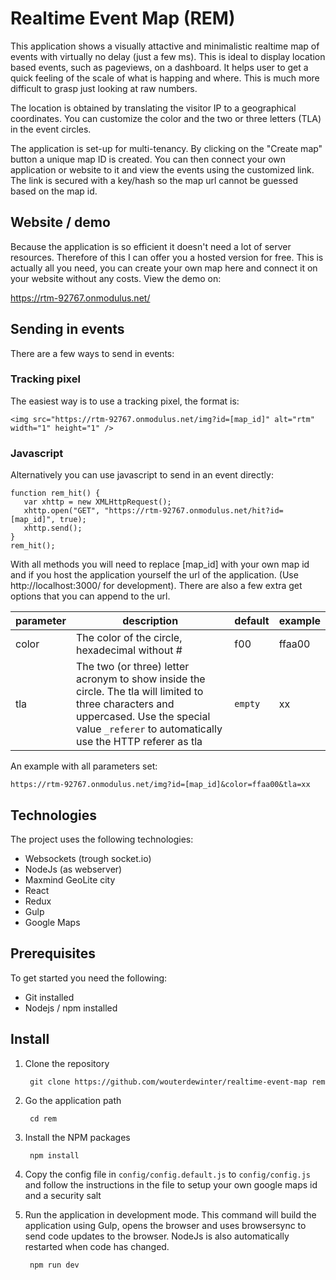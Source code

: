 # Realtime Event Map (REM)
This application shows a visually attactive and minimalistic realtime map of events with virtually no delay (just a few ms). This is ideal to display location based events, such as pageviews, on a dashboard. It helps user to get a quick feeling of the scale of what is happing and where. This is much more difficult to grasp just looking at raw numbers.

The location is obtained by translating the visitor IP to a geographical coordinates. You can customize the color and the two or three letters (TLA) in the event circles.

The application is set-up for multi-tenancy. By clicking on the "Create map" button a unique map ID is created. You can then connect your own application or website to it and view the events using the customized link. The link is secured with a key/hash so the map url cannot be guessed based on the map id.

## Website / demo
Because the application is so efficient it doesn't need a lot of server resources. Therefore of this I can offer you a hosted version for free.
This is actually all you need, you can create your own map here and connect it on your website without any costs. View the demo on:

https://rtm-92767.onmodulus.net/

## Sending in events
There are a few ways to send in events:

### Tracking pixel
The easiest way is to use a tracking pixel, the format is:

    <img src="https://rtm-92767.onmodulus.net/img?id=[map_id]" alt="rtm" width="1" height="1" />

### Javascript
Alternatively you can use javascript to send in an event directly:

    function rem_hit() {
       var xhttp = new XMLHttpRequest();
       xhttp.open("GET", "https://rtm-92767.onmodulus.net/hit?id=[map_id]", true);
       xhttp.send();
    }
    rem_hit();
    
With all methods you will need to replace [map_id] with your own map id and if you host the application yourself the url of the application. (Use http://localhost:3000/ for development). There are also a few extra get options that you can append to the url.

parameter | description | default | example
--- | --- | --- | ---
color | The color of the circle, hexadecimal without # | f00 | ffaa00
tla | The two (or three) letter acronym to show inside the circle. The tla will limited to three characters and uppercased. Use the special value `_referer` to automatically use the HTTP referer as tla | `empty` | xx

An example with all parameters set:
    
    https://rtm-92767.onmodulus.net/img?id=[map_id]&color=ffaa00&tla=xx
    
## Technologies
The project uses the following technologies:

* Websockets (trough socket.io)
* NodeJs (as webserver)
* Maxmind GeoLite city
* React
* Redux
* Gulp
* Google Maps

## Prerequisites
To get started you need the following:

* Git installed
* Nodejs / npm installed

## Install
1. Clone the repository

        git clone https://github.com/wouterdewinter/realtime-event-map rem

2. Go the application path
        
        cd rem

2. Install the NPM packages

        npm install

2. Copy the config file in `config/config.default.js` to `config/config.js` and follow the instructions in the file to setup your own google maps id and a security salt

4. Run the application in development mode. This command will build the application using Gulp, opens the browser and uses browsersync to send code updates to the browser. NodeJs is also automatically restarted when code has changed.

        npm run dev